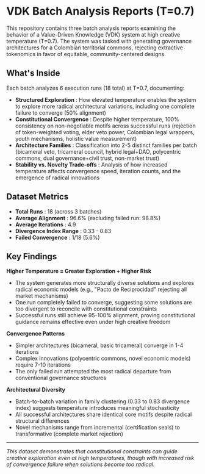 # VDK Batch Analysis Reports (T=0.7)

This repository contains three batch analysis reports examining the behavior of a Value-Driven Knowledge (VDK) system at high creative temperature (T=0.7). The system was tasked with generating governance architectures for a Colombian territorial commons, rejecting extractive tokenomics in favor of equitable, community-centered designs.

## What's Inside

Each batch analyzes 6 execution runs (18 total) at T=0.7, documenting:

* **Structured Exploration** : How elevated temperature enables the system to explore more radical architectural variations, including one complete failure to converge (50% alignment)
* **Constitutional Convergence** : Despite higher temperature, 100% consistency on non-negotiable motifs across successful runs (rejection of token-weighted voting, elder veto power, Colombian legal wrappers, youth mechanisms, holistic value measurement)
* **Architecture Families** : Classification into 2-5 distinct families per batch (bicameral veto, tricameral council, hybrid legal+DAO, polycentric commons, dual governance+civil trust, non-market trust)
* **Stability vs. Novelty Trade-offs** : Analysis of how increased temperature affects convergence speed, iteration counts, and the emergence of radical innovations

## Dataset Metrics

* **Total Runs** : 18 (across 3 batches)
* **Average Alignment** : 96.6% (excluding failed run: 98.8%)
* **Average Iterations** : 4.9
* **Divergence Index Range** : 0.33 - 0.83
* **Failed Convergence** : 1/18 (5.6%)

## Key Findings

**Higher Temperature = Greater Exploration + Higher Risk**

* The system generates more structurally diverse solutions and explores radical economic models (e.g., "Pacto de Reciprocidad" rejecting all market mechanisms)
* One run completely failed to converge, suggesting some solutions are too divergent to reconcile with constitutional constraints
* Successful runs still achieve 95-100% alignment, proving constitutional guidance remains effective even under high creative freedom

**Convergence Patterns**

* Simpler architectures (bicameral, basic tricameral) converge in 1-4 iterations
* Complex innovations (polycentric commons, novel economic models) require 7-10 iterations
* The only failed run attempted the most radical departure from conventional governance structures

**Architectural Diversity**

* Batch-to-batch variation in family clustering (0.33 to 0.83 divergence index) suggests temperature introduces meaningful stochasticity
* All successful architectures share identical core motifs despite radical structural differences
* Novel mechanisms range from incremental (certification seals) to transformative (complete market rejection)

---

*This dataset demonstrates that constitutional constraints can guide creative exploration even at high temperatures, though with increased risk of convergence failure when solutions become too radical.*
